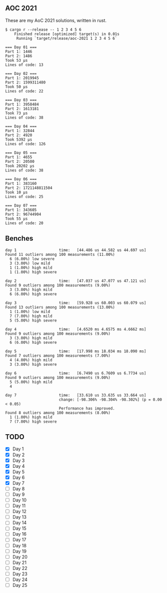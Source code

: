 ## AOC 2021
These are my AoC 2021 solutions, written in rust.

```console
$ cargo r --release -- 1 2 3 4 5 6
    Finished release [optimized] target(s) in 0.01s
     Running `target/release/aoc-2021 1 2 3 4 5 6`

=== Day 01 ===
Part 1: 1446
Part 2: 1486
Took 53 μs
Lines of code: 13

=== Day 02 ===
Part 1: 2019945
Part 2: 1599311480
Took 50 μs
Lines of code: 22

=== Day 03 ===
Part 1: 3958484
Part 2: 1613181
Took 73 μs
Lines of code: 38

=== Day 04 ===
Part 1: 32844
Part 2: 4920
Took 5392 μs
Lines of code: 126

=== Day 05 ===
Part 1: 4655
Part 2: 20500
Took 20202 μs
Lines of code: 38

=== Day 06 ===
Part 1: 383160
Part 2: 1721148811504
Took 10 μs
Lines of code: 25

=== Day 07 ===
Part 1: 343605
Part 2: 96744904
Took 55 μs
Lines of code: 20
```

## Benches
```
day 1                   time:   [44.486 us 44.582 us 44.697 us]
Found 11 outliers among 100 measurements (11.00%)
  6 (6.00%) low severe
  3 (3.00%) low mild
  1 (1.00%) high mild
  1 (1.00%) high severe

day 2                   time:   [47.037 us 47.077 us 47.121 us]
Found 9 outliers among 100 measurements (9.00%)
  3 (3.00%) high mild
  6 (6.00%) high severe

day 3                   time:   [59.928 us 60.003 us 60.079 us]
Found 13 outliers among 100 measurements (13.00%)
  1 (1.00%) low mild
  7 (7.00%) high mild
  5 (5.00%) high severe

day 4                   time:   [4.6520 ms 4.6575 ms 4.6662 ms]
Found 9 outliers among 100 measurements (9.00%)
  3 (3.00%) high mild
  6 (6.00%) high severe

day 5                   time:   [17.998 ms 18.034 ms 18.090 ms]
Found 7 outliers among 100 measurements (7.00%)
  4 (4.00%) high mild
  3 (3.00%) high severe

day 6                   time:   [6.7490 us 6.7609 us 6.7734 us]
Found 9 outliers among 100 measurements (9.00%)
  5 (5.00%) high mild
  4

day 7                   time:   [33.610 us 33.635 us 33.664 us]                   
                        change: [-98.306% -98.304% -98.302%] (p = 0.00 < 0.05)
                        Performance has improved.
Found 8 outliers among 100 measurements (8.00%)
  1 (1.00%) high mild
  7 (7.00%) high severe
```

## TODO
- [x] Day 1
- [x] Day 2
- [x] Day 3
- [x] Day 4
- [x] Day 5
- [x] Day 6
- [x] Day 7
- [ ] Day 8
- [ ] Day 9
- [ ] Day 10
- [ ] Day 11
- [ ] Day 12
- [ ] Day 13
- [ ] Day 14
- [ ] Day 15
- [ ] Day 16
- [ ] Day 17
- [ ] Day 18
- [ ] Day 19
- [ ] Day 20
- [ ] Day 21
- [ ] Day 22
- [ ] Day 23
- [ ] Day 24
- [ ] Day 25
